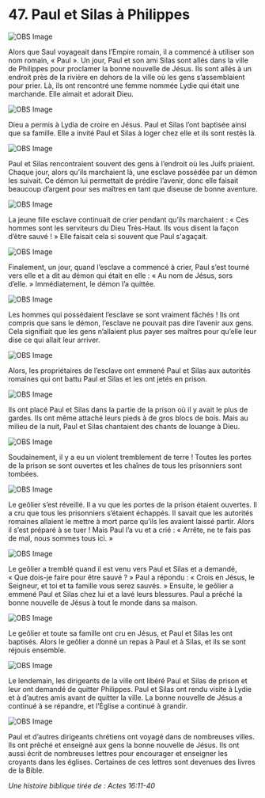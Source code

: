 # 47. Paul et Silas à Philippes

![OBS Image](https://cdn.door43.org/obs/jpg/360px/obs-en-47-01.jpg)

Alors que Saul voyageait dans l’Empire romain, il a commencé à utiliser son nom romain, « Paul ». Un jour, Paul et son ami Silas sont allés dans la ville de Philippes pour proclamer la bonne nouvelle de Jésus. Ils sont allés à un endroit près de la rivière en dehors de la ville où les gens s’assemblaient pour prier. Là, ils ont rencontré une femme nommée Lydie qui était une marchande. Elle aimait et adorait Dieu.

![OBS Image](https://cdn.door43.org/obs/jpg/360px/obs-en-47-02.jpg)

Dieu a permis à Lydia de croire en Jésus. Paul et Silas l’ont baptisée ainsi que sa famille. Elle a invité Paul et Silas à loger chez elle et ils sont restés là.

![OBS Image](https://cdn.door43.org/obs/jpg/360px/obs-en-47-03.jpg)

Paul et Silas rencontraient souvent des gens à l’endroit où les Juifs priaient. Chaque jour, alors qu’ils marchaient là, une esclave possédée par un démon les suivait. Ce démon lui permettait de prédire l’avenir, donc elle faisait beaucoup d’argent pour ses maîtres en tant que diseuse de bonne aventure.

![OBS Image](https://cdn.door43.org/obs/jpg/360px/obs-en-47-04.jpg)

La jeune fille esclave continuait de crier pendant qu’ils marchaient : « Ces hommes sont les serviteurs du Dieu Très-Haut. Ils vous disent la façon d’être sauvé ! » Elle faisait cela si souvent que Paul s'agaçait.

![OBS Image](https://cdn.door43.org/obs/jpg/360px/obs-en-47-05.jpg)

Finalement, un jour, quand l’esclave a commencé à crier, Paul s’est tourné vers elle et a dit au démon qui était en elle : « Au nom de Jésus, sors d’elle. » Immédiatement, le démon l’a quittée.

![OBS Image](https://cdn.door43.org/obs/jpg/360px/obs-en-47-06.jpg)

Les hommes qui possédaient l’esclave se sont vraiment fâchés ! Ils ont compris que sans le démon, l’esclave ne pouvait pas dire l’avenir aux gens. Cela signifiait que les gens n’allaient plus payer ses maîtres pour qu’elle leur dise ce qui allait leur arriver.

![OBS Image](https://cdn.door43.org/obs/jpg/360px/obs-en-47-07.jpg)

Alors, les propriétaires de l’esclave ont emmené Paul et Silas aux autorités romaines qui ont battu Paul et Silas et les ont jetés en prison.

![OBS Image](https://cdn.door43.org/obs/jpg/360px/obs-en-47-08.jpg)

Ils ont placé Paul et Silas dans la partie de la prison où il y avait le plus de gardes. Ils ont même attaché leurs pieds à de gros blocs de bois. Mais au milieu de la nuit, Paul et Silas chantaient des chants de louange à Dieu.

![OBS Image](https://cdn.door43.org/obs/jpg/360px/obs-en-47-09.jpg)

Soudainement, il y a eu un violent tremblement de terre ! Toutes les portes de la prison se sont ouvertes et les chaînes de tous les prisonniers sont tombées.

![OBS Image](https://cdn.door43.org/obs/jpg/360px/obs-en-47-10.jpg)

Le geôlier s’est réveillé. Il a vu que les portes de la prison étaient ouvertes. Il a cru que tous les prisonniers s’étaient échappés. Il savait que les autorités romaines allaient le mettre à mort parce qu’ils les avaient laissé partir. Alors il s’est préparé à se tuer ! Mais Paul l’a vu et a crié : « Arrête, ne te fais pas de mal, nous sommes tous ici. »

![OBS Image](https://cdn.door43.org/obs/jpg/360px/obs-en-47-11.jpg)

Le geôlier a tremblé quand il est venu vers Paul et Silas et a demandé, « Que dois-je faire pour être sauvé ? » Paul a répondu : « Crois en Jésus, le Seigneur, et toi et ta famille vous serez sauvés. » Ensuite, le geôlier a emmené Paul et Silas chez lui et a lavé leurs blessures. Paul a prêché la bonne nouvelle de Jésus à tout le monde dans sa maison.

![OBS Image](https://cdn.door43.org/obs/jpg/360px/obs-en-47-12.jpg)

Le geôlier et toute sa famille ont cru en Jésus, et Paul et Silas les ont baptisés. Alors le geôlier a donné un repas à Paul et à Silas, et ils se sont réjouis ensemble.

![OBS Image](https://cdn.door43.org/obs/jpg/360px/obs-en-47-13.jpg)

Le lendemain, les dirigeants de la ville ont libéré Paul et Silas de prison et leur ont demandé de quitter Philippes. Paul et Silas ont rendu visite à Lydie et à d’autres amis avant de quitter la ville. La bonne nouvelle de Jésus a continué à se répandre, et l’Église a continué à grandir.

![OBS Image](https://cdn.door43.org/obs/jpg/360px/obs-en-47-14.jpg)

Paul et d’autres dirigeants chrétiens ont voyagé dans de nombreuses villes. Ils ont prêché et enseigné aux gens la bonne nouvelle de Jésus. Ils ont aussi écrit de nombreuses lettres pour encourager et enseigner les croyants dans les églises. Certaines de ces lettres sont devenues des livres de la Bible.

_Une histoire biblique tirée de : Actes 16:11-40_